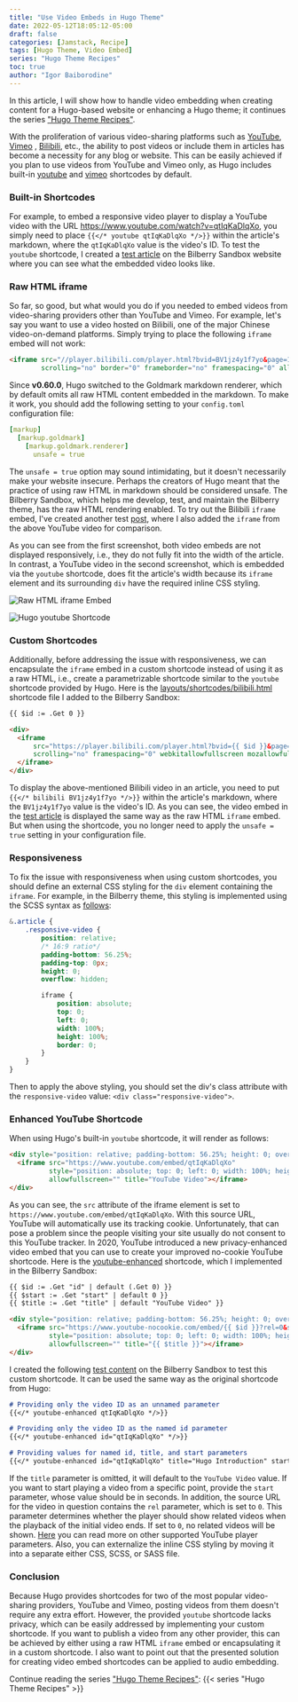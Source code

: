 ```yaml
---
title: "Use Video Embeds in Hugo Theme"
date: 2022-05-12T18:05:12-05:00
draft: false
categories: [Jamstack, Recipe]
tags: [Hugo Theme, Video Embed]
series: "Hugo Theme Recipes"
toc: true
author: "Igor Baiborodine"
---
```


In this article, I will show how to handle video embedding when creating content for a Hugo-based
website or enhancing a Hugo theme; it continues the
series ["Hugo Theme Recipes"](/series/hugo-theme-recipes/).

<!--more-->

With the proliferation of various video-sharing platforms such
as [YouTube](https://www.youtube.com/), [Vimeo](https://vimeo.com/)
, [Bilibili](https://www.bilibili.com/), etc., the ability to post videos or include them in
articles has become a necessity for any blog or website. This can be easily achieved if you plan to
use videos from YouTube and Vimeo only, as Hugo includes
built-in [youtube](https://gohugo.io/content-management/shortcodes/#youtube)
and [vimeo](https://gohugo.io/content-management/shortcodes/#vimeo) shortcodes by default.

### Built-in Shortcodes

For example, to embed a responsive video player to display a YouTube video with the
URL https://www.youtube.com/watch?v=qtIqKaDlqXo, you simply need to
place `{{</* youtube qtIqKaDlqXo */>}}` within the article's markdown, where the `qtIqKaDlqXo` value
is the video's ID. To test the `youtube` shortcode, I created
a [test article](https://www.bilberry-sandbox.kiroule.com/article/test-hugo-youtube-shortcode/) on
the Bilberry Sandbox website where you can see what the embedded video looks like.

### Raw HTML iframe

So far, so good, but what would you do if you needed to embed videos from video-sharing providers
other than YouTube and Vimeo. For example, let's say you want to use a video hosted on Bilibili, one
of the major Chinese video-on-demand platforms. Simply trying to place the following `iframe` embed
will not work:

```html
<iframe src="//player.bilibili.com/player.html?bvid=BV1jz4y1f7yo&page=1&high_quality=1&danmaku=0"
        scrolling="no" border="0" frameborder="no" framespacing="0" allowfullscreen="true"></iframe>
```

Since **v0.60.0**, Hugo switched to the Goldmark markdown renderer, which by default omits all raw
HTML content embedded in the markdown. To make it work, you should add the following setting to
your `config.toml` configuration file:

```yaml
[markup]
  [markup.goldmark]
    [markup.goldmark.renderer]
      unsafe = true
```

The `unsafe = true` option may sound intimidating, but it doesn't necessarily make your website
insecure. Perhaps the creators of Hugo meant that the practice of using raw HTML in markdown should
be considered unsafe. The Bilberry Sandbox, which helps me develop, test, and maintain the Bilberry
theme, has the raw HTML rendering enabled. To try out the Bilibili `iframe` embed, I've created
another test [post](https://www.bilberry-sandbox.kiroule.com/article/test-raw-html-iframe-embed/),
where I also added the `iframe` from the above YouTube video for comparison.

As you can see from the first screenshot, both video embeds are not displayed responsively, i.e.,
they do not fully fit into the width of the article. In contrast, a YouTube video in the second
screenshot, which is embedded via the `youtube` shortcode, does fit the article's width because
its `iframe` element and its surrounding `div` have the required inline CSS styling.

![Raw HTML iframe Embed](/img/content/article/use-video-embeds-in-hugo-theme/bilberry-sandbox-raw-html-iframe-test.png)

![Hugo youtube Shortcode](/img/content/article/use-video-embeds-in-hugo-theme/bilberry-sandbox-hugo-youtube-shortcode-test.png)

### Custom Shortcodes

Additionally, before addressing the issue with responsiveness, we can encapsulate the `iframe` embed
in a custom shortcode instead of using it as a raw HTML, i.e., create a parametrizable shortcode
similar to the `youtube` shortcode provided by Hugo. Here is
the [layouts/shortcodes/bilibili.html](https://github.com/igor-baiborodine/bilberry-hugo-theme-sandbox/blob/f8421ec95b92b3f11f4e30c748247431e71b2fab/layouts/shortcodes/bilibili.html)
shortcode file I added to the Bilberry Sandbox:

```html
{{ $id := .Get 0 }}

<div>
  <iframe
      src="https://player.bilibili.com/player.html?bvid={{ $id }}&page=1&as_wide=1&high_quality=1&danmaku=0"
      scrolling="no" framespacing="0" webkitallowfullscreen mozallowfullscreen allowfullscreen>
  </iframe>
</div>
```

To display the above-mentioned Bilibili video in an article, you need to
put `{{</* bilibili BV1jz4y1f7yo */>}}` within the article's markdown, where the `BV1jz4y1f7yo`
value is the video's ID. As you can see, the video embed in
the [test article](https://www.bilberry-sandbox.kiroule.com/article/test-bilibili-embed-shortcode/)
is displayed the same way as the raw HTML `iframe` embed. But when using the shortcode, you no
longer need to apply the `unsafe = true` setting in your configuration file.

### Responsiveness

To fix the issue with responsiveness when using custom shortcodes, you should define an external CSS
styling for the `div` element containing the `iframe`. For example, in the Bilberry theme, this
styling is implemented using the SCSS syntax
as [follows](https://github.com/Lednerb/bilberry-hugo-theme/blob/93290d430a60052aa8ab421d21a50a63fa64cd04/assets/sass/_articles.scss):

```scss
&.article {
    .responsive-video {
        position: relative;
        /* 16:9 ratio*/
        padding-bottom: 56.25%;
        padding-top: 0px;
        height: 0;
        overflow: hidden;

        iframe {
            position: absolute;
            top: 0;
            left: 0;
            width: 100%;
            height: 100%;
            border: 0;
        }
    }
}
```

Then to apply the above styling, you should set the div's class attribute with
the `responsive-video` value: `<div class="responsive-video">`.

### Enhanced YouTube Shortcode
When using Hugo's built-in `youtube` shortcode, it will render as follows:
```html
<div style="position: relative; padding-bottom: 56.25%; height: 0; overflow: hidden;">
  <iframe src="https://www.youtube.com/embed/qtIqKaDlqXo"
          style="position: absolute; top: 0; left: 0; width: 100%; height: 100%; border:0;"
          allowfullscreen="" title="YouTube Video"></iframe>
</div>
```

As you can see, the `src` attribute of the iframe element is set
to `https://www.youtube.com/embed/qtIqKaDlqXo`. With this source URL, YouTube will automatically use
its tracking cookie. Unfortunately, that can pose a problem since the people visiting your site
usually do not consent to this YouTube tracker. In 2020, YouTube introduced a new privacy-enhanced
video embed that you can use to create your improved no-cookie YouTube shortcode. Here is
the [youtube-enhanced](https://github.com/igor-baiborodine/bilberry-hugo-theme-sandbox/blob/d045f03af3f97024b9e659a623b81ce78ae02c4a/layouts/shortcodes/youtube-enhanced.html)
shortcode, which I implemented in the Bilberry Sandbox:

```html
{{ $id := .Get "id" | default (.Get 0) }}
{{ $start := .Get "start" | default 0 }}
{{ $title := .Get "title" | default "YouTube Video" }}

<div style="position: relative; padding-bottom: 56.25%; height: 0; overflow: hidden;">
  <iframe src="https://www.youtube-nocookie.com/embed/{{ $id }}?rel=0&start={{ $start }}"
          style="position: absolute; top: 0; left: 0; width: 100%; height: 100%; border:0;"
          allowfullscreen="" title="{{ $title }}"></iframe>
</div>
```

I created the
following [test content](https://www.bilberry-sandbox.kiroule.com/article/test-enhanced-youtube-shortcode/)
on the Bilberry Sandbox to test this custom shortcode. It can be used the same way as the original
shortcode from Hugo:

```markdown
# Providing only the video ID as an unnamed parameter
{{</* youtube-enhanced qtIqKaDlqXo */>}}

# Providing only the video ID as the named id parameter
{{</* youtube-enhanced id="qtIqKaDlqXo" */>}}

# Providing values for named id, title, and start parameters
{{</* youtube-enhanced id="qtIqKaDlqXo" title="Hugo Introduction" start="120" */>}}
```

If the `title` parameter is omitted, it will default to the `YouTube Video` value. If you want to
start playing a video from a specific point, provide the `start` parameter, whose value should be in
seconds. In addition, the source URL for the video in question contains the `rel` parameter, which
is set to `0`. This parameter determines whether the player should show related videos when the
playback of the initial video ends. If set to `0`, no related videos will be
shown. [Here](https://developers.google.com/youtube/player_parameters) you can read more on other
supported YouTube player parameters. Also, you can externalize the inline CSS styling by moving it
into a separate either CSS, SCSS, or SASS file.

### Conclusion

Because Hugo provides shortcodes for two of the most popular video-sharing providers, YouTube and
Vimeo, posting videos from them doesn't require any extra effort. However, the provided `youtube`
shortcode lacks privacy, which can be easily addressed by implementing your custom shortcode. If you
want to publish a video from any other provider, this can be achieved by either using a raw HTML
`iframe` embed or encapsulating it in a custom shortcode. I also want to point out that the
presented solution for creating video embed shortcodes can be applied to audio embedding.

Continue reading the series ["Hugo Theme Recipes"](/series/hugo-theme-recipes/):
{{< series "Hugo Theme Recipes" >}}
